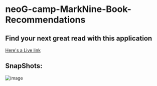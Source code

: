 # neoG-camp-MarkNine-Book-Recommendations

## Find your next great read with this application

[Here's a Live link](https://book-recommendations-nvspavankalyanch.netlify.app/)

## SnapShots:

![image](https://user-images.githubusercontent.com/24682339/211312915-2bdcb62c-b7a0-456f-8f16-4cca99d848f8.png)

